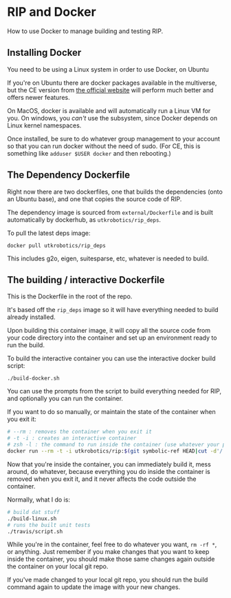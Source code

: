 # RIP and Docker

How to use Docker to manage building and testing RIP.

## Installing Docker

You need to be using a Linux system in order to use Docker, on Ubuntu 

If you're on Ubuntu there are docker packages available in the multiverse, but the CE version from [the official website](https://docs.docker.com/install/linux/docker-ce/ubuntu/) will perform much better and offers newer features.

On MacOS, docker is available and will automatically run a Linux VM for you. On windows, you *can't* use the subsystem, since Docker depends on Linux kernel namespaces.

Once installed, be sure to do whatever group management to your account so that you can run docker without the need of sudo. (For CE, this is something like `adduser $USER docker` and then rebooting.)

## The Dependency Dockerfile

Right now there are two dockerfiles, one that builds the dependencies (onto an Ubuntu base), and one that copies the source code of RIP.

The dependency image is sourced from `external/Dockerfile` and is built automatically by dockerhub, as `utkrobotics/rip_deps`.

To pull the latest deps image:

```docker pull utkrobotics/rip_deps```

This includes g2o, eigen, suitesparse, etc, whatever is needed to build.

## The building / interactive Dockerfile

This is the Dockerfile in the root of the repo.

It's based off the `rip_deps` image so it will have everything needed to build already installed.

Upon building this container image, it will copy all the source code from your code directory into the container and set up an environment ready to run the build.

To build the interactive container you can use the interactive docker build script:

```
./build-docker.sh
```

You can use the prompts from the script to build everything needed for RIP, and optionally you can run the container.

If you want to do so manually, or maintain the state of the container when you exit it:

```bash
# --rm : removes the container when you exit it
# -t -i : creates an interactive container
# zsh -l : the command to run inside the container (use whatever your preferred shell is, or specify a command)
docker run --rm -t -i utkrobotics/rip:$(git symbolic-ref HEAD|cut -d'/' -f3-|sed -e 's;/;_;') zsh -l
```

Now that you're inside the container, you can immediately build it, mess around, do whatever, because everything you do inside the container is removed when you exit it, and it never affects the code outside the container.

Normally, what I do is:

```bash
# build dat stuff
./build-linux.sh
# runs the built unit tests
./travis/script.sh
```

While you're in the container, feel free to do whatever you want, `rm -rf *`, or anything. Just remember if you make changes that you want to keep inside the container, you should make those same changes again outside the container on your local git repo.

If you've made changed to your local git repo, you should run the build command again to update the image with your new changes.
